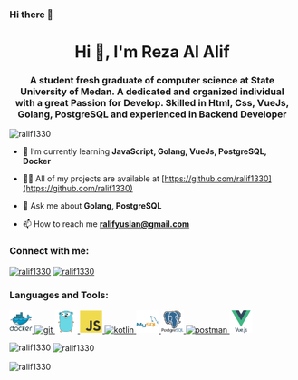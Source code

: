 ### Hi there 👋
<h1 align="center">Hi 👋, I'm Reza Al Alif</h1>
<h3 align="center">A student fresh graduate of computer science at State University of Medan. A dedicated and organized individual with a great Passion for Develop. Skilled in Html, Css, VueJs, Golang, PostgreSQL and experienced in Backend Developer</h3>

<p align="left"> <img src="https://komarev.com/ghpvc/?username=ralif1330&label=Profile%20views&color=0e75b6&style=flat" alt="ralif1330" /> </p>

- 🌱 I’m currently learning **JavaScript, Golang, VueJs, PostgreSQL, Docker**

- 👨‍💻 All of my projects are available at [https://github.com/ralif1330](https://github.com/ralif1330)

- 💬 Ask me about **Golang, PostgreSQL**

- 📫 How to reach me **ralifyuslan@gmail.com**

<h3 align="left">Connect with me:</h3>
<p align="left">
<a href="https://linkedin.com/in/ralif1330" target="blank"><img align="center" src="https://raw.githubusercontent.com/rahuldkjain/github-profile-readme-generator/master/src/images/icons/Social/linked-in-alt.svg" alt="ralif1330" height="30" width="40" /></a>
<a href="https://instagram.com/ralif1330" target="blank"><img align="center" src="https://raw.githubusercontent.com/rahuldkjain/github-profile-readme-generator/master/src/images/icons/Social/instagram.svg" alt="ralif1330" height="30" width="40" /></a>
</p>

<h3 align="left">Languages and Tools:</h3>
<p align="left"> <a href="https://www.docker.com/" target="_blank" rel="noreferrer"> <img src="https://raw.githubusercontent.com/devicons/devicon/master/icons/docker/docker-original-wordmark.svg" alt="docker" width="40" height="40"/> </a> <a href="https://git-scm.com/" target="_blank" rel="noreferrer"> <img src="https://www.vectorlogo.zone/logos/git-scm/git-scm-icon.svg" alt="git" width="40" height="40"/> </a> <a href="https://golang.org" target="_blank" rel="noreferrer"> <img src="https://raw.githubusercontent.com/devicons/devicon/master/icons/go/go-original.svg" alt="go" width="40" height="40"/> </a> <a href="https://developer.mozilla.org/en-US/docs/Web/JavaScript" target="_blank" rel="noreferrer"> <img src="https://raw.githubusercontent.com/devicons/devicon/master/icons/javascript/javascript-original.svg" alt="javascript" width="40" height="40"/> </a> <a href="https://kotlinlang.org" target="_blank" rel="noreferrer"> <img src="https://www.vectorlogo.zone/logos/kotlinlang/kotlinlang-icon.svg" alt="kotlin" width="40" height="40"/> </a> <a href="https://www.mysql.com/" target="_blank" rel="noreferrer"> <img src="https://raw.githubusercontent.com/devicons/devicon/master/icons/mysql/mysql-original-wordmark.svg" alt="mysql" width="40" height="40"/> </a> <a href="https://www.postgresql.org" target="_blank" rel="noreferrer"> <img src="https://raw.githubusercontent.com/devicons/devicon/master/icons/postgresql/postgresql-original-wordmark.svg" alt="postgresql" width="40" height="40"/> </a> <a href="https://postman.com" target="_blank" rel="noreferrer"> <img src="https://www.vectorlogo.zone/logos/getpostman/getpostman-icon.svg" alt="postman" width="40" height="40"/> </a> <a href="https://vuejs.org/" target="_blank" rel="noreferrer"> <img src="https://raw.githubusercontent.com/devicons/devicon/master/icons/vuejs/vuejs-original-wordmark.svg" alt="vuejs" width="40" height="40"/> </a> </p>

<p><img align="left" src="https://github-readme-stats.vercel.app/api/top-langs?username=ralif1330&show_icons=true&locale=en&layout=compact" alt="ralif1330" /></p>

<p>&nbsp;<img align="center" src="https://github-readme-stats.vercel.app/api?username=ralif1330&show_icons=true&locale=en" alt="ralif1330" /></p>

<p><img align="center" src="https://github-readme-streak-stats.herokuapp.com/?user=ralif1330&" alt="ralif1330" /></p>
